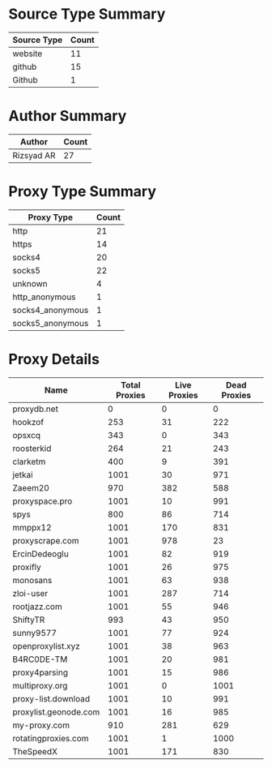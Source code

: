 # Source Type Summary

| Source Type | Count |
|-------------|-------|
| website | 11 |
| github | 15 |
| Github | 1 |


# Author Summary

| Author | Count |
|--------|-------|
| Rizsyad AR | 27 |


# Proxy Type Summary

| Proxy Type | Count |
|------------|-------|
| http | 21 |
| https | 14 |
| socks4 | 20 |
| socks5 | 22 |
| unknown | 4 |
| http_anonymous | 1 |
| socks4_anonymous | 1 |
| socks5_anonymous | 1 |


# Proxy Details

| Name | Total Proxies | Live Proxies | Dead Proxies |
|------|---------------|--------------|---------------|
| proxydb.net | 0 | 0 | 0 |
| hookzof | 253 | 31 | 222 |
| opsxcq | 343 | 0 | 343 |
| roosterkid | 264 | 21 | 243 |
| clarketm | 400 | 9 | 391 |
| jetkai | 1001 | 30 | 971 |
| Zaeem20 | 970 | 382 | 588 |
| proxyspace.pro | 1001 | 10 | 991 |
| spys | 800 | 86 | 714 |
| mmppx12 | 1001 | 170 | 831 |
| proxyscrape.com | 1001 | 978 | 23 |
| ErcinDedeoglu | 1001 | 82 | 919 |
| proxifly | 1001 | 26 | 975 |
| monosans | 1001 | 63 | 938 |
| zloi-user | 1001 | 287 | 714 |
| rootjazz.com | 1001 | 55 | 946 |
| ShiftyTR | 993 | 43 | 950 |
| sunny9577 | 1001 | 77 | 924 |
| openproxylist.xyz | 1001 | 38 | 963 |
| B4RC0DE-TM | 1001 | 20 | 981 |
| proxy4parsing | 1001 | 15 | 986 |
| multiproxy.org | 1001 | 0 | 1001 |
| proxy-list.download | 1001 | 10 | 991 |
| proxylist.geonode.com | 1001 | 16 | 985 |
| my-proxy.com | 910 | 281 | 629 |
| rotatingproxies.com | 1001 | 1 | 1000 |
| TheSpeedX | 1001 | 171 | 830 |
